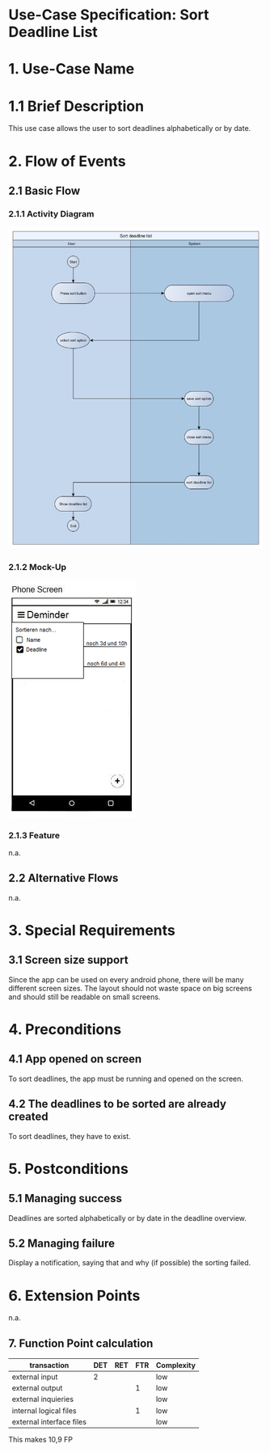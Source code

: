 # Use-Case Specification: Sort Deadline List

# 1. Use-Case Name

# 1.1 Brief Description

This use case allows the user to sort deadlines alphabetically or by date.

# 2. Flow of Events

## 2.1 Basic Flow

### 2.1.1 Activity Diagram

![Flow-Diagram](./flowDiagram.jpg)

### 2.1.2 Mock-Up

![Mockup-Diagram](./mockup.jpg)

### 2.1.3 Feature

n.a.

## 2.2 Alternative Flows

n.a.

# 3. Special Requirements

## 3.1 Screen size support

Since the app can be used on every android phone, there will be many different screen sizes. The layout should not waste space on big screens and should still be readable on small screens.

# 4. Preconditions

## 4.1 App opened on screen

To sort deadlines, the app must be running and opened on the screen. 

## 4.2 The deadlines to be sorted are already created

To sort deadlines, they have to exist. 

# 5. Postconditions

## 5.1 Managing success
Deadlines are sorted alphabetically or by date in the deadline overview. 

## 5.2 Managing failure

Display a notification, saying that and why (if possible) the sorting failed.

# 6. Extension Points

n.a.

## 7. Function Point calculation
|transaction|DET|RET|FTR|Complexity|
|---|---|---|---|---|
|external input|2|||low|
|external output|||1|low|
|external inquieries||||low|
|internal logical files|||1|low|
|external interface files||||low|

This makes 10,9 FP